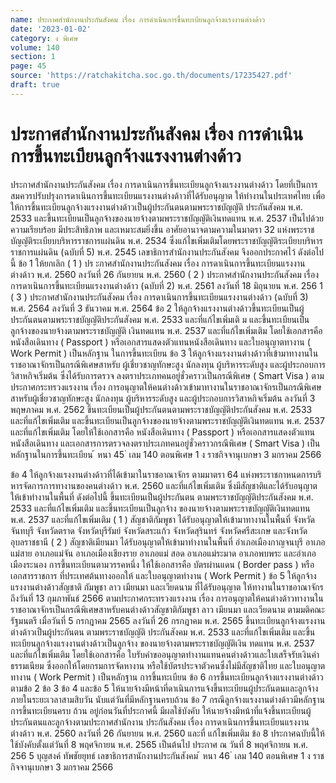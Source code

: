 ```yaml
---
name: ประกาศสำนักงานประกันสังคม เรื่อง การดำเนินการขึ้นทะเบียนลูกจ้างแรงงานต่างด้าว
date: '2023-01-02'
category: ง พิเศษ
volume: 140
section: 1
page: 45
source: 'https://ratchakitcha.soc.go.th/documents/17235427.pdf'
draft: true
---
```


# ประกาศสำนักงานประกันสังคม เรื่อง การดำเนินการขึ้นทะเบียนลูกจ้างแรงงานต่างด้าว

ประกาศสำนักงานประกันสังคม เรื่อง การดาเนินการขึ้นทะเบียนลูกจ้างแรงงานต่างด้าว โดยที่เป็นการสมควรปรับปรุงการดาเนินการขึ้นทะเบียนแรงงานต่างด้าวที่ได้รับอนุญาต ให้ทำงานในประเทศไทย เพื่อให้การขึ้นทะเบียนลูกจ้างแรงงานต่างด้าวเป็นผู้ประกันตนตามพระราชบัญญัติ ประกันสังคม พ.ศ. 2533 และขึ้นทะเบียนเป็นลูกจ้างของนายจ้างตามพระราชบัญญัติเงินทดแทน พ.ศ. 2537 เป็นไปด้วยความเรียบร้อย มีประสิทธิภาพ และเหมาะสมยิ่งขึ้น อาศัยอานาจตามความในมาตรา 32 แห่งพระราชบัญญัติระเบียบบริหารราชการแผ่นดิน พ.ศ. 2534 ซึ่งแก้ไขเพิ่มเติมโดยพระราชบัญญัติระเบียบบริหารราชการแผ่นดิน (ฉบับที่ 5) พ.ศ. 2545 เลขาธิการสำนักงานประกันสังคม จึงออกประกาศไว้ ดังต่อไปนี้ ข้อ 1 ให้ยกเลิก ( 1 ) ปร ะกาศสำนักงานประกันสังคม เรื่อง การดาเนินการขึ้นทะเบียนแรงงานต่างด้าว พ.ศ. 2560 ลงวันที่ 26 กันยายน พ.ศ. 2560 ( 2 ) ประกาศสำนักงานประกันสังคม เรื่อง การดาเนินการขึ้นทะเบียนแรงงานต่างด้าว (ฉบับที่ 2) พ.ศ. 2561 ลงวันที่ 18 มิถุนายน พ.ศ. 256 1 ( 3 ) ประกาศสำนักงานประกันสังคม เรื่อง การดาเนินการขึ้นทะเบียนแรงงานต่างด้าว (ฉบับที่ 3) พ.ศ. 2564 ลงวันที่ 3 ธันวาคม พ.ศ. 2564 ข้อ 2 ให้ลูกจ้างแรงงานต่างด้าวขึ้นทะเบียนเป็นผู้ประกันตนตามพระราชบัญญัติประกันสังคม พ.ศ. 2533 และที่แก้ไขเพิ่มเติ ม และขึ้นทะเบียนเป็นลูกจ้างของนายจ้างตามพระราชบัญญัติ เงินทดแทน พ.ศ. 2537 และที่แก้ไขเพิ่มเติม โดยใช้เอกสารคือ หนังสือเดินทาง ( Passport ) หรือเอกสารแสดงตัวแทนหนังสือเดินทาง และใบอนุญาตทางาน ( Work Permit ) เป็นหลักฐาน ในการขึ้นทะเบียน ข้อ 3 ให้ลูกจ้างแรงงานต่างด้าวที่เข้ามาทางานในราชอาณาจักรเป็นกรณีพิเศษสาหรับ ผู้เชี่ยวชาญทักษะสูง นักลงทุน ผู้บริหารระดับสูง และผู้ประกอบการวิสาหกิจเริ่มต้น ซึ่งได้รับการตรวจ ลงตราประเภทคนอยู่ชั่วคราวเป็นกรณีพิเศษ ( Smart Visa ) ตามประกาศกระทรวงแรงงาน เรื่อง การอนุญาตให้คนต่างด้าวเข้ามาทางานในราชอาณาจักรเป็นกรณีพิเศษ สาหรับผู้เชี่ยวชาญทักษะสูง นักลงทุน ผู้บริหารระดับสูง และผู้ประกอบการวิสาหกิจเริ่มต้น ลงวันที่ 3 พฤษภาคม พ.ศ. 2562 ขึ้นทะเบียนเป็นผู้ประกันตนตามพระราชบัญญัติประกันสังคม พ.ศ. 2533 และที่แก้ไขเพิ่มเติม และขึ้นทะเบียนเป็นลูกจ้างของนายจ้างตามพระราชบัญญัติเงินทดแทน พ.ศ. 2537 และที่แก้ไขเพิ่มเติม โดยให้ใช้เอกสารคือ หนังสือเดินทาง ( Passport ) หรือเอกสารแสดงตัวแทนหนังสือเดินทาง และเอกสารการตรวจลงตราประเภทคนอยู่ชั่วคราวกรณีพิเศษ ( Smart Visa ) เป็นหลักฐานในการขึ้นทะเบียน ้ หนา 45 ่ เลม 140 ตอนพิเศษ 1 ง ราชกิจจานุเบกษา 3 มกราคม 2566

ข้อ 4 ให้ลูกจ้างแรงงานต่างด้าวที่ได้เข้ามาในราชอาณาจักร ตามมาตรา 64 แห่งพระราชกาหนดการบริหารจัดการการทางานของคนต่างด้าว พ.ศ. 2560 และที่แก้ไขเพิ่มเติม ซึ่งมีสัญชาติและได้รับอนุญาตให้เข้าทำงานในพื้นที่ ดังต่อไปนี้ ขึ้นทะเบียนเป็นผู้ประกันตน ตามพระราชบัญญัติประกันสังคม พ.ศ. 2533 และที่แก้ไขเพิ่มเติม และขึ้นทะเบียนเป็นลูกจ้าง ของนายจ้างตามพระราชบัญญัติเงินทดแทน พ.ศ. 2537 และที่แก้ไขเพิ่มเติม ( 1 ) สัญชาติกัมพูชา ได้รับอนุญาตให้เข้ามาทางานในพื้นที่ จังหวัดจันทบุรี จังหวัดตราด จังหวัดบุรีรัมย์ จังหวัดสระแก้ว จังหวัดสุรินทร์ จังหวัดศรีสะเกษ และจังหวัดอุบลราชธานี ( 2 ) สัญชาติเมียนมา ได้รับอนุญาตให้เข้ามาทำงานในพื้นที่ อำเภอเมืองกาญจนบุรี อาเภอแม่สาย อาเภอแม่จัน อาเภอเมืองเชียงราย อาเภอแม่ สอด อาเภอแม่ระมาด อาเภอพบพระ และอำเภอเมืองระนอง การขึ้นทะเบียนตามวรรคหนึ่ง ให้ใช้เอกสารคือ บัตรผ่านแดน ( Border pass ) หรือเอกสารราชการ ที่ประเทศต้นทางออกให้ และใบอนุญาตทำงาน ( Work Permit ) ข้อ 5 ให้ลูกจ้างแรงงานต่างด้าวสัญชาติ กัมพูชา ลาว เมียนมา และเวียดนาม ที่ได้รับอนุญาต ให้ทางานในราชอาณาจักรถึงวันที่ 13 กุมภาพันธ์ 2566 ตามประกาศกระทรวงแรงงาน เรื่อง การอนุญาตให้คนต่างด้าวทางานในราชอาณาจักรเป็นกรณีพิเศษสาหรับคนต่างด้าวสัญชาติกัมพูชา ลาว เมียนมา และเวียดนาม ตามมติคณะรัฐมนตรี เมื่อวันที่ 5 กรกฎาคม 2565 ลงวันที่ 26 กรกฎาคม พ.ศ. 2565 ขึ้นทะเบียนลูกจ้างแรงงานต่างด้าวเป็นผู้ประกันตน ตามพระราชบัญญัติ ประกันสังคม พ.ศ. 2533 และที่แก้ไขเพิ่มเติม และขึ้นทะเบียนลูกจ้างแรงงานต่างด้าวเป็นลูกจ้าง ของนายจ้างตามพระราชบัญญัติเงิน ทดแทน พ.ศ. 2537 และที่แก้ไขเพิ่มเติม โดยใช้เอกสารคือ ใบรับคำขออนุญาตทำงานแทนคนต่างด้าวและใบเสร็จรับเงินค่าธรรมเนียม ซึ่งออกให้โดยกรมการจัดหางาน หรือใช้บัตรประจาตัวคนซึ่งไม่มีสัญชาติไทย และใบอนุญาตทางาน ( Work Permit ) เป็นหลักฐาน การขึ้นทะเบียน ข้อ 6 การขึ้นทะเบียนลูกจ้างแรงงานต่างด้าวตามข้อ 2 ข้อ 3 ข้อ 4 และข้อ 5 ให้นายจ้างมีหน้าที่ดาเนินการแจ้งขึ้นทะเบียนผู้ประกันตนและลูกจ้างภายในระยะเวลาสามสิบวัน นับแต่วันที่มีหลักฐานครบถ้วน ข้อ 7 กรณีลูกจ้างแรงงานต่างด้าวมีหลักฐานการขึ้นทะเบียนครบ ถ้วน อยู่ก่อนวันที่ประกาศนี้ มีผลใช้บังคับ ให้นายจ้างมีหน้าที่แจ้งขึ้นทะเบียนผู้ประกันตนและลูกจ้างตามประกาศสำนักงาน ประกันสังคม เรื่อง การดาเนินการขึ้นทะเบียนแรงงานต่างด้าว พ.ศ. 2560 ลงวันที่ 26 กันยายน พ.ศ. 2560 และที่ แก้ไขเพิ่มเติม ข้อ 8 ประกาศฉบับนี้ให้ใช้บังคับตั้งแต่วันที่ 8 พฤศจิกายน พ.ศ. 2565 เป็นต้นไป ประกาศ ณ วันที่ 8 พฤศจิกายน พ.ศ. 256 5 บุญสงค์ ทัพชัยยุทธ์ เลขาธิการสานักงานประกันสังคม ้ หนา 46 ่ เลม 140 ตอนพิเศษ 1 ง ราชกิจจานุเบกษา 3 มกราคม 2566
